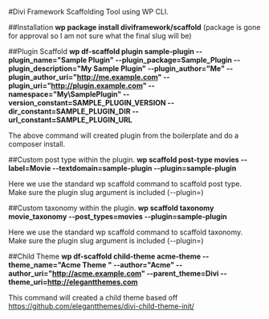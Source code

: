 #Divi Framework Scaffolding Tool using WP CLI.


##Installation
**wp package install diviframework/scaffold** (package is gone for approval so I am not sure what the final slug will be)


##Plugin Scaffold
**wp df-scaffold plugin sample-plugin --plugin_name="Sample Plugin" --plugin_package=Sample_Plugin  --plugin_description="My Sample Plugin"  --plugin_author="Me" --plugin_author_uri="http://me.example.com"   --plugin_uri="http://plugin.example.com"   --namespace="My\SamplePlugin" --version_constant=SAMPLE_PLUGIN_VERSION --dir_constant=SAMPLE_PLUGIN_DIR --url_constant=SAMPLE_PLUGIN_URL**

The above command will created plugin from the boilerplate and do a composer install.


##Custom post type within the plugin.
**wp scaffold post-type movies --label=Movie --textdomain=sample-plugin --plugin=sample-plugin**

Here we use the standard wp scaffold command to scaffold post type. Make sure the plugin slug argument is included (--plugin=)


##Custom taxonomy within the plugin.
**wp scaffold taxonomy movie_taxonomy --post_types=movies --plugin=sample-plugin**

Here we use the standard wp scaffold command to scaffold taxonomy. Make sure the plugin slug argument is included (--plugin=)


##Child Theme
**wp df-scaffold child-theme acme-theme --theme_name="Acme Theme "  --author="Acme" --author_uri="http://acme.example.com"  --parent_theme=Divi --theme_uri=http://elegantthemes.com**

This command will created a child theme based off https://github.com/elegantthemes/divi-child-theme-init/	